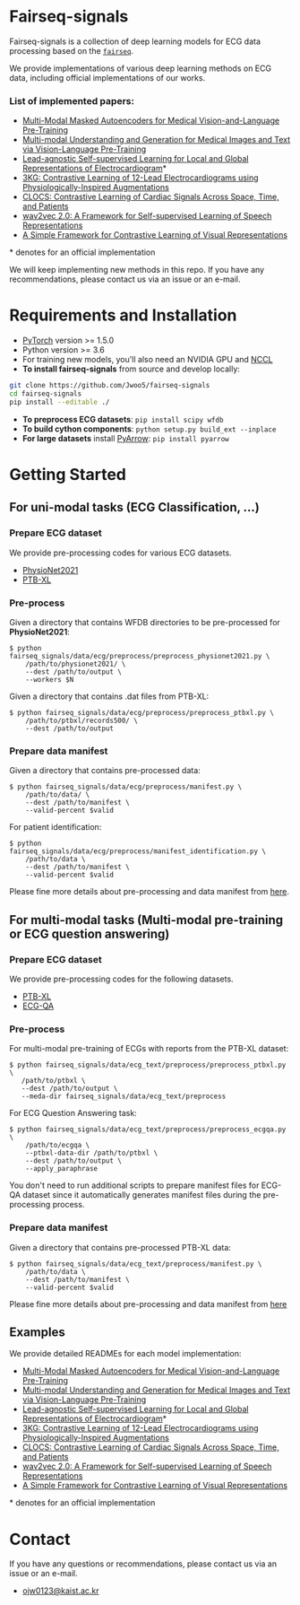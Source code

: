 # Fairseq-signals

Fairseq-signals is a collection of deep learning models for ECG data processing based on the [`fairseq`](https://github.com/pytorch/fairseq).

We provide implementations of various deep learning methods on ECG data, including official implementations of our works.

### List of implemented papers:
* [Multi-Modal Masked Autoencoders for Medical Vision-and-Language Pre-Training](https://arxiv.org/abs/2209.07098)
* [Multi-modal Understanding and Generation for Medical Images and Text via Vision-Language Pre-Training](https://arxiv.org/abs/2105.11333)
* [Lead-agnostic Self-supervised Learning for Local and Global Representations of Electrocardiogram](https://arxiv.org/abs/2203.06889)*
* [3KG: Contrastive Learning of 12-Lead Electrocardiograms using Physiologically-Inspired Augmentations](https://arxiv.org/abs/2106.04452)
* [CLOCS: Contrastive Learning of Cardiac Signals Across Space, Time, and Patients](https://arxiv.org/abs/2005.13249)
* [wav2vec 2.0: A Framework for Self-supervised Learning of Speech Representations](https://arxiv.org/abs/2006.11477)
* [A Simple Framework for Contrastive Learning of Visual Representations](https://arxiv.org/abs/2002.05709)

\* denotes for an official implementation

We will keep implementing new methods in this repo. If you have any recommendations, please contact us via an issue or an e-mail.

# Requirements and Installation
* [PyTorch](https://pytorch.org) version >= 1.5.0
* Python version >= 3.6
* For training new models, you'll also need an NVIDIA GPU and [NCCL](https://github.com/NVIDIA/nccl)
* **To install fairseq-signals** from source and develop locally:

```bash
git clone https://github.com/Jwoo5/fairseq-signals
cd fairseq-signals
pip install --editable ./
```

* **To preprocess ECG datasets**: `pip install scipy wfdb`
* **To build cython components**: `python setup.py build_ext --inplace`
* **For large datasets** install [PyArrow](https://arrow.apache.org/docs/python/install.html#using-pip): `pip install pyarrow`

# Getting Started
## For uni-modal tasks (ECG Classification, ...)
### Prepare ECG dataset
We provide pre-processing codes for various ECG datasets.

* [PhysioNet2021](https://physionet.org/content/challenge-2021/1.0.3/#files)
* [PTB-XL](https://physionet.org/content/ptb-xl/1.0.3/)

### Pre-process
Given a directory that contains WFDB directories to be pre-processed for **PhysioNet2021**:

```shell script
$ python fairseq_signals/data/ecg/preprocess/preprocess_physionet2021.py \
    /path/to/physionet2021/ \
    --dest /path/to/output \
    --workers $N
```

Given a directory that contains .dat files from PTB-XL:
```shell script
$ python fairseq_signals/data/ecg/preprocess/preprocess_ptbxl.py \
    /path/to/ptbxl/records500/ \
    --dest /path/to/output
```

### Prepare data manifest
Given a directory that contains pre-processed data:
```shell script
$ python fairseq_signals/data/ecg/preprocess/manifest.py \
    /path/to/data/ \
    --dest /path/to/manifest \
    --valid-percent $valid
```
For patient identification:
```shell script
$ python fairseq_signals/data/ecg/preprocess/manifest_identification.py \
    /path/to/data \
    --dest /path/to/manifest \
    --valid-percent $valid
```
Please fine more details about pre-processing and data manifest from [here](fairseq_signals/data/ecg/preprocess/README.md).

## For multi-modal tasks (Multi-modal pre-training or ECG question answering)
### Prepare ECG dataset
We provide pre-processing codes for the following datasets.
* [PTB-XL](https://physionet.org/content/ptb-xl/1.0.3/)
* [ECG-QA](https://github.com/Jwoo5/ecg-qa)

### Pre-process
For multi-modal pre-training of ECGs with reports from the PTB-XL dataset:
```shell script
$ python fairseq_signals/data/ecg_text/preprocess/preprocess_ptbxl.py \
   /path/to/ptbxl \
   --dest /path/to/output \
   --meda-dir fairseq_signals/data/ecg_text/preprocess
```
For ECG Question Answering task:
```shell script
$ python fairseq_signals/data/ecg_text/preprocess/preprocess_ecgqa.py \
    /path/to/ecgqa \
    --ptbxl-data-dir /path/to/ptbxl \
    --dest /path/to/output \
    --apply_paraphrase
```
You don't need to run additional scripts to prepare manifest files for ECG-QA dataset since it automatically generates manifest files during the pre-processing process.

### Prepare data manifest
Given a directory that contains pre-processed PTB-XL data:
```shell script
$ python fairseq_signals/data/ecg_text/preprocess/manifest.py \
    /path/to/data \
    --dest /path/to/manifest \
    --valid-percent $valid
```
Please fine more details about pre-processing and data manifest from [here](fairseq_signals/data/ecg_text/preprocess/README.md)

## Examples
We provide detailed READMEs for each model implementation:
* [Multi-Modal Masked Autoencoders for Medical Vision-and-Language Pre-Training](examples/m3ae/README.md)
* [Multi-modal Understanding and Generation for Medical Images and Text via Vision-Language Pre-Training](examples/medvill/README.md)
* [Lead-agnostic Self-supervised Learning for Local and Global Representations of Electrocardiogram](examples/w2v_cmsc/README.md)*
* [3KG: Contrastive Learning of 12-Lead Electrocardiograms using Physiologically-Inspired Augmentations](examples/3kg/README.md)
* [CLOCS: Contrastive Learning of Cardiac Signals Across Space, Time, and Patients](examples/clocs/README.md)
* [wav2vec 2.0: A Framework for Self-supervised Learning of Speech Representations](examples/wav2vec2/README.md)
* [A Simple Framework for Contrastive Learning of Visual Representations](examples/simclr/README.md)

\* denotes for an official implementation

# Contact
If you have any questions or recommendations, please contact us via an issue or an e-mail.
* ojw0123@kaist.ac.kr